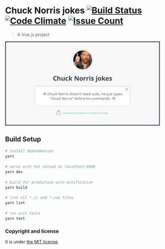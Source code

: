 # Chuck Norris jokes [![Build Status](https://travis-ci.org/nandomoreirame/chucknorris-jokes.svg?branch=master)](https://travis-ci.org/nandomoreirame/chucknorris-jokes) [![Code Climate](https://codeclimate.com/github/nandomoreirame/chucknorris-jokes/badges/gpa.svg)](https://codeclimate.com/github/nandomoreirame/chucknorris-jokes) [![Issue Count](https://codeclimate.com/github/nandomoreirame/chucknorris-jokes/badges/issue_count.svg)](https://codeclimate.com/github/nandomoreirame/chucknorris-jokes)

> A Vue.js project

![Chuck Norris jokes - A Vue.js project](/dist/assets/chucknorris.jokes.png)

## Build Setup

``` bash
# install dependencies
yarn

# serve with hot reload at localhost:8080
yarn dev

# build for production with minification
yarn build

# lint all *.js and *.vue files
yarn lint

# run unit tests
yarn test
```

### Copyright and license

It is under [the MIT license](/LICENSE).


